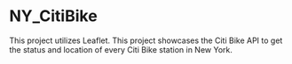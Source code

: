 # NY_CitiBike
This project utilizes Leaflet. This project showcases the Citi Bike API to get the status and location of every Citi Bike station in New York.
